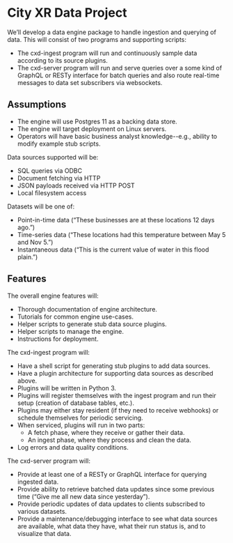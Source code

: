 # City XR Data Project

We’ll develop a data engine package to handle ingestion and querying of data. This will consist of two programs and supporting scripts:

- The cxd-ingest program will run and continuously sample data according to its source plugins.
- The cxd-server program will run and serve queries over a some kind of GraphQL or RESTy interface for batch queries and also route real-time messages to data set subscribers via websockets.

## Assumptions

- The engine will use Postgres 11 as a backing data store.
- The engine will target deployment on Linux servers.
- Operators will have basic business analyst knowledge--e.g., ability to modify example stub scripts.

Data sources supported will be:

- SQL queries via ODBC
- Document fetching via HTTP
- JSON payloads received via HTTP POST
- Local filesystem access

Datasets will be one of:

- Point-in-time data (“These businesses are at these locations 12 days ago.”)
- Time-series data (“These locations had this temperature between May 5 and Nov 5.”)
- Instantaneous data (“This is the current value of water in this flood plain.”)

## Features

The overall engine features will:

- Thorough documentation of engine architecture.
- Tutorials for common engine use-cases.
- Helper scripts to generate stub data source plugins.
- Helper scripts to manage the engine.
- Instructions for deployment.

The cxd-ingest program will:

- Have a shell script for generating stub plugins to add data sources.
- Have a plugin architecture for supporting data sources as described above.
- Plugins will be written in Python 3.
- Plugins will register themselves with the ingest program and run their setup (creation of database tables, etc.).
- Plugins may either stay resident (if they need to receive webhooks) or schedule themselves for periodic servicing.
- When serviced, plugins will run in two parts:
  - A fetch phase, where they receive or gather their data.
  - An ingest phase, where they process and clean the data.
- Log errors and data quality conditions.

The cxd-server program will:

- Provide at least one of a RESTy or GraphQL interface for querying ingested data.
- Provide ability to retrieve batched data updates since some previous time (“Give me all new data since yesterday”).
- Provide periodic updates of data updates to clients subscribed to various datasets.
- Provide a maintenance/debugging interface to see what data sources are available, what data they have, what their run status is, and to visualize that data.

